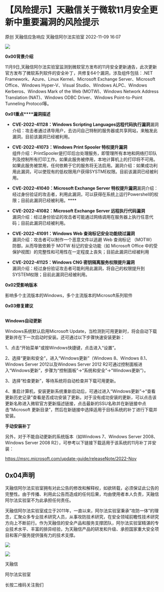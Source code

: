 #  【风险提示】天融信关于微软11月安全更新中重要漏洞的风险提示   
原创 天融信应急响应  天融信阿尔法实验室   2022-11-09 16:07  
  
![](https://mmbiz.qpic.cn/sz_mmbiz_jpg/H6W1QCHf9dHwePOGNpzVk5JcicopOR150ibHnt7eG0iacwyYRphnmHibqiaTsA4Wx4GSA7pribZTCT7FcVGdhBM7qicEw/640?wx_fmt=jpeg "")  
  
  
**0x00背景介绍**  
  
11月9日,天融信阿尔法实验室监测到微软官方发布的11月安全更新通告，此次更新官方发布了微软系列软件的安全补丁，共修复64个漏洞，涉及组件包括：.NET Framework、Azure、Linux Kernel、Microsoft Exchange Server、Microsoft Office、Windows Hyper-V、Visual Studio、Windows ALPC、Windows Kerberos、Windows Mark of the Web (MOTW)、Windows Network Address Translation (NAT)、Windows ODBC Driver、Windows Point-to-Point Tunneling Protocol等。   
  
**0x01重点****漏洞描述**  
- **CVE-2022-41128：Windows Scripting Languages远程代码执行漏洞**漏洞介绍：攻击者通过诱导用户，去访问自己特制的服务器或共享网站，来触发此漏洞，目前该漏洞已经被利用。  
  
- **CVE-2022-41073：Windows Print Spooler 特权提升漏洞**  
组件介绍：PrintSpooler是打印后台处理服务，即管理所有本地和网络打印队列及控制所有打印工作。如果此服务被停用，本地计算机上的打印将不可用。如果此服务被禁用，任何依赖于它的服务将无法启用。漏洞介绍：如果成功利用此漏洞，可以使现有的低权限用户获得SYSTME权限。目前该漏洞已经被利用。  
  
- **CVE-2022-41040：Microsoft Exchange Server 特权提升漏洞**漏洞介绍：经过身份验证的攻击者，利用此漏洞，可以获得在系统上运行Powershell的权限；目前此漏洞已经被利用。****  
  
- **CVE-2022-41082：Microsoft Exchange Server 远程执行代码漏洞**  
漏洞介绍：经过身份验证的攻击者可能通过网络调用在服务器上执行任意代码；目前此漏洞已经被利用。  
  
- **CVE-2022-41091：Windows Web 查询标记安全功能绕过漏洞**  
漏洞介绍：攻击者可以制作一个恶意文件以逃避 Web 查询标记 （MOTW） 防御，从而导致依赖于 MOTW 标记的安全功能（如 Microsoft Office 中的受保护视图）的完整性和可用性在一定程度上丧失；目前此漏洞已经被利用  
  
- **CVE-2022-41125：Windows CNG 密钥隔离服务权限提升漏洞**  
漏洞介绍：经过身份验证攻击者可能利用此漏洞，将自己的权限提升到SYSTEM权限；目前此漏洞已经被利用。  
  
**0x02受影响版本**  
  
影响多个主流版本的Windows，多个主流版本的Microsoft系列软件  
  
**0x03修复建议**  
##   
  
**Windows自动更新**  
  
Windows系统默认启用Microsoft Update，当检测到可用更新时，将会自动下载更新并在下一次启动时安装。还可通过以下步骤快速安装更新：  
  
1、点击“开始菜单”或按Windows快捷键，点击进入“设置”。  
  
2、选择“更新和安全”，进入“Windows更新”（Windows 8、Windows 8.1、Windows Server 2012以及Windows Server 2012 R2可通过控制面板进入“Windows更新”，步骤为“控制面板”->“系统和安全”->“Windows更新”）。  
  
3、选择“检查更新”，等待系统将自动检查并下载可用更新。  
  
4、重启计算机，安装更新系统重新启动后，可通过进入“Windows更新”->“查看更新历史记录”查看是否成功安装了更新。对于没有成功安装的更新，可以点击该更新名称进入微软官方更新描述链接，点击最新的SSU名称并在新链接中点击“Microsoft 更新目录”，然后在新链接中选择适用于目标系统的补丁进行下载并安装。  
  
  
  
**手动安装补丁**  
  
另外，对于不能自动更新的系统版本（如Windows 7、Windows Server 2008、Windows Server 2008 R2），可参考以下链接下载适用于该系统的11月补丁并安装：  
  
https://msrc.microsoft.com/update-guide/releaseNote/2022-Nov  
  
  
## 0x04声明  
  
  
天融信阿尔法实验室拥有对此公告的修改和解释权，如欲转载，必须保证此公告的完整性。由于传播、利用此公告而造成的任何后果，均由使用者本人负责，天融信阿尔法实验室不为此承担任何责任。  
  
天融信阿尔法实验室成立于2011年，一直以来，阿尔法实验室秉承“攻防一体”的理念，汇聚众多专业技术研究人员，从事攻防技术研究，在安全领域前瞻性技术研究方向上不断前行。作为天融信的安全产品和服务支撑团队，阿尔法实验室精湛的专业技术水平、丰富的排异经验，为天融信产品的研发和升级、承担国家重大安全项目和客户服务提供强有力的技术支撑。  
  
![](https://mmbiz.qpic.cn/mmbiz_png/H6W1QCHf9dGfIEDOlNXXDTqOpRkEkicJakNxM37lzr8eRJRibEfxkwBibg9KpVh6nibXHoG4xC6KyGFtTd4TOe6GyA/640?wx_fmt=png "")  
  
![](https://mmbiz.qpic.cn/mmbiz_jpg/H6W1QCHf9dGfIEDOlNXXDTqOpRkEkicJawf8nKyKatopPJiaayibAUCvfTVFKfxVDInq2TiaUib6xhmhpLK4Zqscgyg/640?wx_fmt=jpeg "")  
  
天融信  
  
阿尔法实验室  
  
长按二维码关注我们  
  
  
